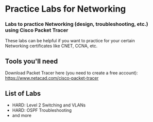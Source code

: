 # Practice Labs for Networking

### Labs to practice Networking (design, troubleshooting, etc.) using Cisco Packet Tracer

These labs can be helpful if you want to practice for your certain Networking certificates
like CNET, CCNA, etc.

## Tools you'll need
Download Packet Tracer here (you need to create a free account):
https://www.netacad.com/cisco-packet-tracer

## List of Labs
- HARD: Level 2 Switching and VLANs
- HARD: OSPF Troubleshooting
- and more
